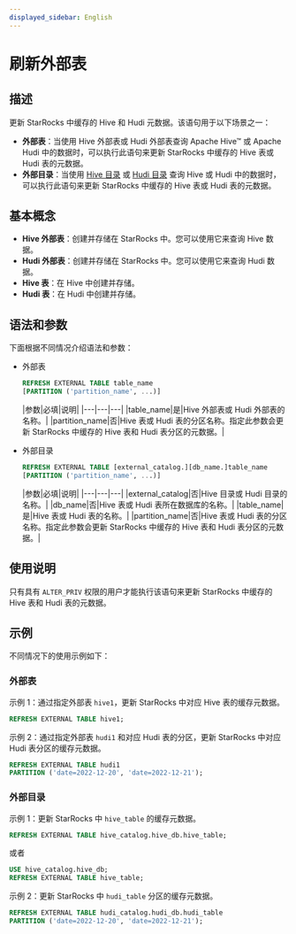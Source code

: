 ```yaml
---
displayed_sidebar: English
---
```


# 刷新外部表

## 描述

更新 StarRocks 中缓存的 Hive 和 Hudi 元数据。该语句用于以下场景之一：

- **外部表**：当使用 Hive 外部表或 Hudi 外部表查询 Apache Hive™ 或 Apache Hudi 中的数据时，可以执行此语句来更新 StarRocks 中缓存的 Hive 表或 Hudi 表的元数据。
- **外部目录**：当使用 [Hive 目录](../../../data_source/catalog/hive_catalog.md) 或 [Hudi 目录](../../../data_source/catalog/hudi_catalog.md) 查询 Hive 或 Hudi 中的数据时，可以执行此语句来更新 StarRocks 中缓存的 Hive 表或 Hudi 表的元数据。

## 基本概念

- **Hive 外部表**：创建并存储在 StarRocks 中。您可以使用它来查询 Hive 数据。
- **Hudi 外部表**：创建并存储在 StarRocks 中。您可以使用它来查询 Hudi 数据。
- **Hive 表**：在 Hive 中创建并存储。
- **Hudi 表**：在 Hudi 中创建并存储。

## 语法和参数

下面根据不同情况介绍语法和参数：

- 外部表

  ```SQL
  REFRESH EXTERNAL TABLE table_name 
  [PARTITION ('partition_name', ...)]
  ```

  |参数|必填|说明|
|---|---|---|
  |table_name|是|Hive 外部表或 Hudi 外部表的名称。|
  |partition_name|否|Hive 表或 Hudi 表的分区名称。指定此参数会更新 StarRocks 中缓存的 Hive 表和 Hudi 表分区的元数据。|

- 外部目录

  ```SQL
  REFRESH EXTERNAL TABLE [external_catalog.][db_name.]table_name
  [PARTITION ('partition_name', ...)]
  ```

  |参数|必填|说明|
|---|---|---|
  |external_catalog|否|Hive 目录或 Hudi 目录的名称。|
  |db_name|否|Hive 表或 Hudi 表所在数据库的名称。|
  |table_name|是|Hive 表或 Hudi 表的名称。|
  |partition_name|否|Hive 表或 Hudi 表的分区名称。指定此参数会更新 StarRocks 中缓存的 Hive 表和 Hudi 表分区的元数据。|

## 使用说明

只有具有 `ALTER_PRIV` 权限的用户才能执行该语句来更新 StarRocks 中缓存的 Hive 表和 Hudi 表的元数据。

## 示例

不同情况下的使用示例如下：

### 外部表

示例 1：通过指定外部表 `hive1`，更新 StarRocks 中对应 Hive 表的缓存元数据。

```SQL
REFRESH EXTERNAL TABLE hive1;
```

示例 2：通过指定外部表 `hudi1` 和对应 Hudi 表的分区，更新 StarRocks 中对应 Hudi 表分区的缓存元数据。

```SQL
REFRESH EXTERNAL TABLE hudi1
PARTITION ('date=2022-12-20', 'date=2022-12-21');
```

### 外部目录

示例 1：更新 StarRocks 中 `hive_table` 的缓存元数据。

```SQL
REFRESH EXTERNAL TABLE hive_catalog.hive_db.hive_table;
```

或者

```SQL
USE hive_catalog.hive_db;
REFRESH EXTERNAL TABLE hive_table;
```

示例 2：更新 StarRocks 中 `hudi_table` 分区的缓存元数据。

```SQL
REFRESH EXTERNAL TABLE hudi_catalog.hudi_db.hudi_table
PARTITION ('date=2022-12-20', 'date=2022-12-21');
```